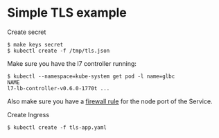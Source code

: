 # Simple TLS example

Create secret
```console
$ make keys secret
$ kubectl create -f /tmp/tls.json
```

Make sure you have the l7 controller running:
```console
$ kubectl --namespace=kube-system get pod -l name=glbc
NAME
l7-lb-controller-v0.6.0-1770t ...
```
Also make sure you have a [firewall rule](https://github.com/kubernetes/contrib/blob/master/ingress/controllers/gce/BETA_LIMITATIONS.md#creating-the-fir-glbc-health-checks) for the node port of the Service.

Create Ingress
```console
$ kubectl create -f tls-app.yaml
```
